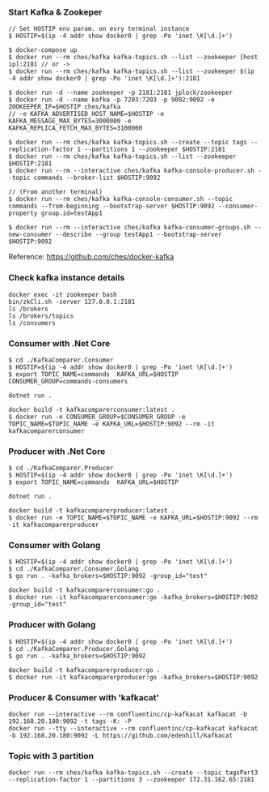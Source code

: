 ### Start Kafka & Zookeper
  
```
// Set HOSTIP env param. on evry terminal instance 
$ HOSTIP=$(ip -4 addr show docker0 | grep -Po 'inet \K[\d.]+')

$ docker-compose up
$ docker run --rm ches/kafka kafka-topics.sh --list --zookeeper [host ip]:2181 // or -> 
$ docker run --rm ches/kafka kafka-topics.sh --list --zookeeper $(ip -4 addr show docker0 | grep -Po 'inet \K[\d.]+'):2181
```
  
```
$ docker run -d --name zookeeper -p 2181:2181 jplock/zookeeper
$ docker run -d --name kafka -p 7203:7203 -p 9092:9092 -e ZOOKEEPER_IP=$HOSTIP ches/kafka
// -e KAFKA_ADVERTISED_HOST_NAME=$HOSTIP -e KAFKA_MESSAGE_MAX_BYTES=3000000 -e KAFKA_REPLICA_FETCH_MAX_BYTES=3100000 
```

```
$ docker run --rm ches/kafka kafka-topics.sh --create --topic tags --replication-factor 1 --partitions 1 --zookeeper $HOSTIP:2181
$ docker run --rm ches/kafka kafka-topics.sh --list --zookeeper $HOSTIP:2181
$ docker run --rm --interactive ches/kafka kafka-console-producer.sh --topic commands --broker-list $HOSTIP:9092

// (From another terminal)  
$ docker run --rm ches/kafka kafka-console-consumer.sh --topic commands --from-beginning --bootstrap-server $HOSTIP:9092 --consumer-property group.id=testApp1

$ docker run --rm --interactive ches/kafka kafka-consumer-groups.sh --new-consumer --describe --group testApp1 --bootstrap-server $HOSTIP:9092
```
Reference: https://github.com/ches/docker-kafka  

### Check kafka instance details

```
docker exec -it zookeeper bash
bin/zkCli.sh -server 127.0.0.1:2181  
ls /brokers  
ls /brokers/topics  
ls /consumers
```

### Consumer with .Net Core

```
$ cd ./KafkaComparer.Consumer  
$ HOSTIP=$(ip -4 addr show docker0 | grep -Po 'inet \K[\d.]+')
$ export TOPIC_NAME=commands  KAFKA_URL=$HOSTIP CONSUMER_GROUP=commands-consumers

dotnet run .

docker build -t kafkacomparerconsumer:latest .  
$ docker run -e CONSUMER_GROUP=$CONSUMER_GROUP -e TOPIC_NAME=$TOPIC_NAME -e KAFKA_URL=$HOSTIP:9092 --rm -it kafkacomparerconsumer
```

### Producer with .Net Core

```
$ cd ./KafkaComparer.Producer  
$ HOSTIP=$(ip -4 addr show docker0 | grep -Po 'inet \K[\d.]+')
$ export TOPIC_NAME=commands  KAFKA_URL=$HOSTIP

dotnet run .

docker build -t kafkacomparerproducer:latest .
$ docker run -e TOPIC_NAME=$TOPIC_NAME -e KAFKA_URL=$HOSTIP:9092 --rm -it kafkacomparerproducer
```

### Consumer with Golang

```
$ HOSTIP=$(ip -4 addr show docker0 | grep -Po 'inet \K[\d.]+')
$ cd ./KafkaComparer.Consumer.Golang
$ go run . -kafka_brokers=$HOSTIP:9092 -group_id="test"

docker build -t kafkacomparerconsumer:go .
$ docker run -it kafkacomparerconsumer:go -kafka_brokers=$HOSTIP:9092 -group_id="test"
```  

### Producer with Golang

```
$ HOSTIP=$(ip -4 addr show docker0 | grep -Po 'inet \K[\d.]+')
$ cd ./KafkaComparer.Producer.Golang
$ go run . -kafka_brokers=$HOSTIP:9092
  
docker build -t kafkacomparerproducer:go .  
$ docker run -it kafkacomparerproducer:go -kafka_brokers=$HOSTIP:9092
```

### Producer & Consumer with 'kafkacat'

```
docker run --interactive --rm confluentinc/cp-kafkacat kafkacat -b 192.168.20.180:9092 -t tags -K: -P  
docker run --tty --interactive --rm confluentinc/cp-kafkacat kafkacat -b 192.168.20.180:9092 -L https://github.com/edenhill/kafkacat
```

### Topic with 3 partition

`docker run --rm ches/kafka kafka-topics.sh --create --topic tagsPart3 --replication-factor 1 --partitions 3 --zookeeper 172.31.162.65:2181`
